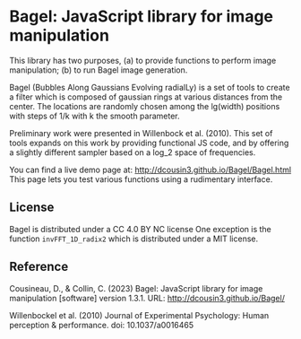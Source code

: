 Bagel: JavaScript library for image manipulation
==

This library has two purposes, (a) to provide functions to perform image manipulation;
(b) to run Bagel image generation.

Bagel (Bubbles Along Gaussians Evolving radialLy) is a set of tools to create a filter 
which is composed of gaussian rings at various distances from the center. The locations 
are randomly chosen among the lg(width) positions with steps of 1/k with k the smooth 
parameter.

Preliminary work were presented in Willenbock et al. (2010). This set of tools expands on
this work by providing functional JS code, and by offering a slightly different sampler
based on a log_2 space of frequencies.
   
You can find a live demo page at: http://dcousin3.github.io/Bagel/Bagel.html This page lets you
test various functions using a rudimentary interface.

   
## License
Bagel is distributed under a CC 4.0 BY NC license
One exception is the function `invFFT_1D_radix2` which is distributed under a MIT license.

 
## Reference

Cousineau, D., & Collin, C. (2023) Bagel: JavaScript library for image manipulation [software]
    version 1.3.1. URL: http://dcousin3.github.io/Bagel/

Willenbockel et al. (2010) Journal of Experimental Psychology: Human perception & 
		performance. doi: 10.1037/a0016465 
